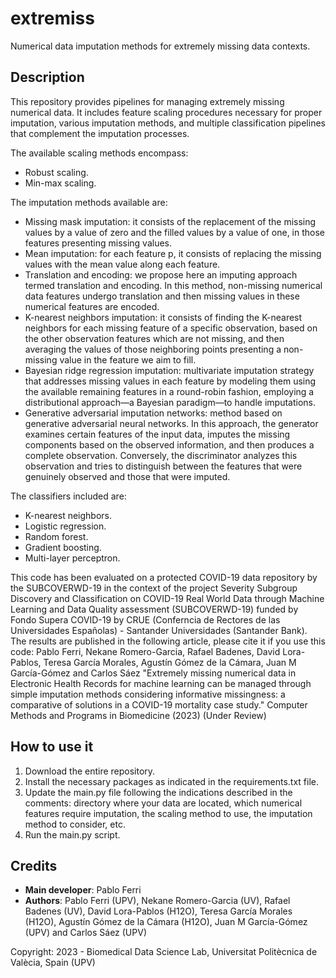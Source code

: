 # extremiss
Numerical data imputation methods for extremely missing data contexts.

## Description
This repository provides pipelines for managing extremely missing numerical data. It includes feature scaling procedures necessary for proper imputation, various imputation methods, and multiple classification pipelines that complement the imputation processes. 

The available scaling methods encompass:
- Robust scaling.
- Min-max scaling.

The imputation methods available are:
- Missing mask imputation: it consists of the replacement of the missing values by a value of zero and the filled values by a value of one, in those features presenting missing values.  
- Mean imputation: for each feature p, it consists of replacing the missing values with the mean value along each feature. 
- Translation and encoding: we propose here an imputing approach termed translation and encoding. In this method, non-missing numerical data features undergo translation and then missing values in these numerical features are encoded. 
- K-nearest neighbors imputation: it consists of finding the K-nearest neighbors for each missing feature of a specific observation, based on the other observation features  which are not missing, and then averaging the values of those neighboring points presenting a non-missing value in the feature we aim to fill. 
- Bayesian ridge regression imputation: multivariate imputation strategy that addresses missing values in each feature by modeling them using the available remaining features in a round-robin fashion, employing a distributional approach—a Bayesian paradigm—to handle imputations.
- Generative adversarial imputation networks: method based on generative adversarial neural networks. In this approach, the generator examines certain features of the input data, imputes the missing components based on the observed information, and then produces a complete observation. Conversely, the discriminator analyzes this observation and tries to distinguish between the features that were genuinely observed and those that were imputed.

The classifiers included are:
- K-nearest neighbors.
- Logistic regression.
- Random forest.
- Gradient boosting.
- Multi-layer perceptron.

This code has been evaluated on a protected COVID-19 data repository by the SUBCOVERWD-19 in the context of the project Severity Subgroup Discovery and Classification on COVID-19 Real World Data through Machine Learning and Data Quality assessment (SUBCOVERWD-19) funded by Fondo Supera COVID-19 by CRUE (Conferncia de Rectores de las Universidades Españolas) - Santander Universidades (Santander Bank). The results are published in the following article, please cite it if you use this code:
Pablo Ferri, Nekane Romero-Garcia, Rafael Badenes, David Lora-Pablos, Teresa García Morales, Agustín Gómez de la Cámara, Juan M García-Gómez and Carlos Sáez  "Extremely missing numerical data in Electronic Health Records for machine learning can be managed through simple imputation methods considering informative missingness: a comparative of solutions in a COVID-19 mortality case study." Computer Methods and Programs in Biomedicine (2023) (Under Review)

## How to use it
1. Download the entire repository.
2. Install the necessary packages as indicated in the requirements.txt file.
3. Update the main.py file following the indications described in the comments: directory where your data are located, which numerical features require imputation, the scaling method to use, the imputation method to consider, etc.
4. Run the main.py script.

## Credits
- **Main developer**: Pablo Ferri
- **Authors**: Pablo Ferri (UPV), Nekane Romero-Garcia (UV), Rafael Badenes (UV), David Lora-Pablos (H12O), Teresa García Morales (H12O), Agustín Gómez de la Cámara (H12O), Juan M García-Gómez (UPV) and Carlos Sáez (UPV)

Copyright: 2023 - Biomedical Data Science Lab, Universitat Politècnica de Valècia, Spain (UPV)

